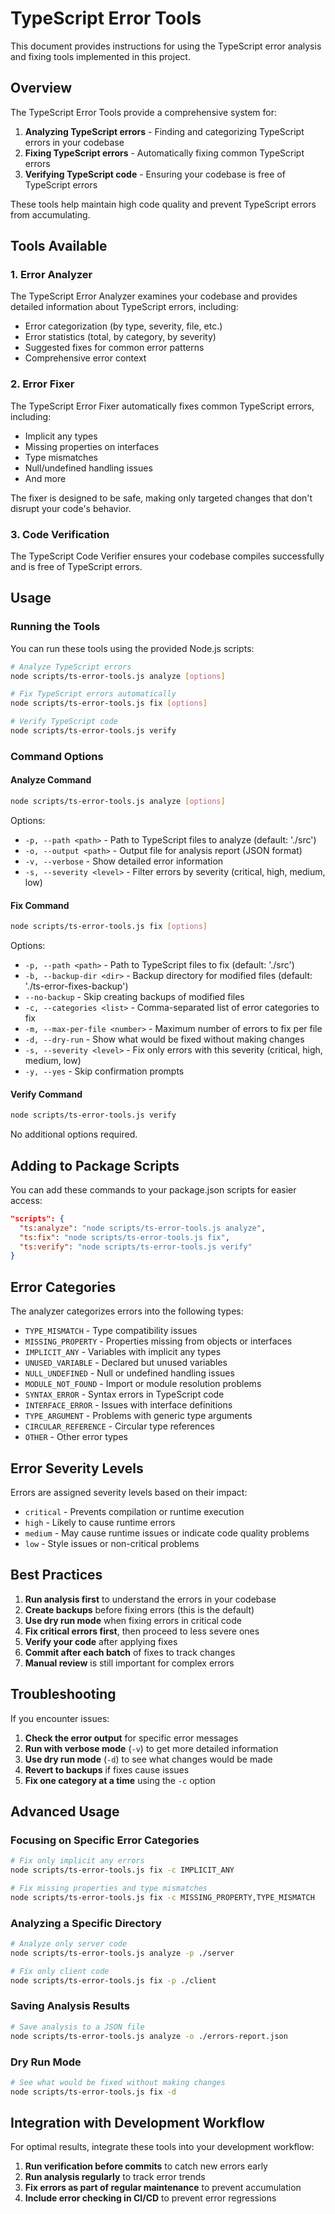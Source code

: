 # TypeScript Error Tools

This document provides instructions for using the TypeScript error analysis and fixing tools implemented in this project.

## Overview

The TypeScript Error Tools provide a comprehensive system for:

1. **Analyzing TypeScript errors** - Finding and categorizing TypeScript errors in your codebase
2. **Fixing TypeScript errors** - Automatically fixing common TypeScript errors
3. **Verifying TypeScript code** - Ensuring your codebase is free of TypeScript errors

These tools help maintain high code quality and prevent TypeScript errors from accumulating.

## Tools Available

### 1. Error Analyzer

The TypeScript Error Analyzer examines your codebase and provides detailed information about TypeScript errors, including:

- Error categorization (by type, severity, file, etc.)
- Error statistics (total, by category, by severity)
- Suggested fixes for common error patterns
- Comprehensive error context

### 2. Error Fixer

The TypeScript Error Fixer automatically fixes common TypeScript errors, including:

- Implicit any types
- Missing properties on interfaces
- Type mismatches
- Null/undefined handling issues
- And more

The fixer is designed to be safe, making only targeted changes that don't disrupt your code's behavior.

### 3. Code Verification

The TypeScript Code Verifier ensures your codebase compiles successfully and is free of TypeScript errors.

## Usage

### Running the Tools

You can run these tools using the provided Node.js scripts:

```bash
# Analyze TypeScript errors
node scripts/ts-error-tools.js analyze [options]

# Fix TypeScript errors automatically
node scripts/ts-error-tools.js fix [options]

# Verify TypeScript code
node scripts/ts-error-tools.js verify
```

### Command Options

#### Analyze Command

```bash
node scripts/ts-error-tools.js analyze [options]
```

Options:
- `-p, --path <path>` - Path to TypeScript files to analyze (default: './src')
- `-o, --output <path>` - Output file for analysis report (JSON format)
- `-v, --verbose` - Show detailed error information
- `-s, --severity <level>` - Filter errors by severity (critical, high, medium, low)

#### Fix Command

```bash
node scripts/ts-error-tools.js fix [options]
```

Options:
- `-p, --path <path>` - Path to TypeScript files to fix (default: './src')
- `-b, --backup-dir <dir>` - Backup directory for modified files (default: './ts-error-fixes-backup')
- `--no-backup` - Skip creating backups of modified files
- `-c, --categories <list>` - Comma-separated list of error categories to fix
- `-m, --max-per-file <number>` - Maximum number of errors to fix per file
- `-d, --dry-run` - Show what would be fixed without making changes
- `-s, --severity <level>` - Fix only errors with this severity (critical, high, medium, low)
- `-y, --yes` - Skip confirmation prompts

#### Verify Command

```bash
node scripts/ts-error-tools.js verify
```

No additional options required.

## Adding to Package Scripts

You can add these commands to your package.json scripts for easier access:

```json
"scripts": {
  "ts:analyze": "node scripts/ts-error-tools.js analyze",
  "ts:fix": "node scripts/ts-error-tools.js fix",
  "ts:verify": "node scripts/ts-error-tools.js verify"
}
```

## Error Categories

The analyzer categorizes errors into the following types:

- `TYPE_MISMATCH` - Type compatibility issues
- `MISSING_PROPERTY` - Properties missing from objects or interfaces
- `IMPLICIT_ANY` - Variables with implicit any types
- `UNUSED_VARIABLE` - Declared but unused variables
- `NULL_UNDEFINED` - Null or undefined handling issues
- `MODULE_NOT_FOUND` - Import or module resolution problems
- `SYNTAX_ERROR` - Syntax errors in TypeScript code
- `INTERFACE_ERROR` - Issues with interface definitions
- `TYPE_ARGUMENT` - Problems with generic type arguments
- `CIRCULAR_REFERENCE` - Circular type references
- `OTHER` - Other error types

## Error Severity Levels

Errors are assigned severity levels based on their impact:

- `critical` - Prevents compilation or runtime execution
- `high` - Likely to cause runtime errors
- `medium` - May cause runtime issues or indicate code quality problems
- `low` - Style issues or non-critical problems

## Best Practices

1. **Run analysis first** to understand the errors in your codebase
2. **Create backups** before fixing errors (this is the default)
3. **Use dry run mode** when fixing errors in critical code
4. **Fix critical errors first**, then proceed to less severe ones
5. **Verify your code** after applying fixes
6. **Commit after each batch** of fixes to track changes
7. **Manual review** is still important for complex errors

## Troubleshooting

If you encounter issues:

1. **Check the error output** for specific error messages
2. **Run with verbose mode** (`-v`) to get more detailed information
3. **Use dry run mode** (`-d`) to see what changes would be made
4. **Revert to backups** if fixes cause issues
5. **Fix one category at a time** using the `-c` option

## Advanced Usage

### Focusing on Specific Error Categories

```bash
# Fix only implicit any errors
node scripts/ts-error-tools.js fix -c IMPLICIT_ANY

# Fix missing properties and type mismatches
node scripts/ts-error-tools.js fix -c MISSING_PROPERTY,TYPE_MISMATCH
```

### Analyzing a Specific Directory

```bash
# Analyze only server code
node scripts/ts-error-tools.js analyze -p ./server

# Fix only client code
node scripts/ts-error-tools.js fix -p ./client
```

### Saving Analysis Results

```bash
# Save analysis to a JSON file
node scripts/ts-error-tools.js analyze -o ./errors-report.json
```

### Dry Run Mode

```bash
# See what would be fixed without making changes
node scripts/ts-error-tools.js fix -d
```

## Integration with Development Workflow

For optimal results, integrate these tools into your development workflow:

1. **Run verification before commits** to catch new errors early
2. **Run analysis regularly** to track error trends
3. **Fix errors as part of regular maintenance** to prevent accumulation
4. **Include error checking in CI/CD** to prevent error regressions